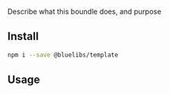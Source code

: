 Describe what this boundle does, and purpose

## Install

```bash
npm i --save @bluelibs/template
```

## Usage